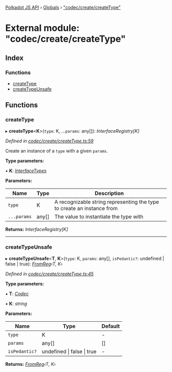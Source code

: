 [Polkadot JS API](../README.md) › [Globals](../globals.md) › ["codec/create/createType"](_codec_create_createtype_.md)

# External module: "codec/create/createType"

## Index

### Functions

* [createType](_codec_create_createtype_.md#createtype)
* [createTypeUnsafe](_codec_create_createtype_.md#createtypeunsafe)

## Functions

###  createType

▸ **createType**<**K**>(`type`: K, ...`params`: any[]): *InterfaceRegistry[K]*

*Defined in [codec/create/createType.ts:59](https://github.com/polkadot-js/api/blob/739625c/packages/types/src/codec/create/createType.ts#L59)*

Create an instance of a `type` with a given `params`.

**Type parameters:**

▪ **K**: *[InterfaceTypes](_types_.md#interfacetypes)*

**Parameters:**

Name | Type | Description |
------ | ------ | ------ |
`type` | K | A recognizable string representing the type to create an instance from |
`...params` | any[] | The value to instantiate the type with  |

**Returns:** *InterfaceRegistry[K]*

___

###  createTypeUnsafe

▸ **createTypeUnsafe**<**T**, **K**>(`type`: K, `params`: any[], `isPedantic?`: undefined | false | true): *[FromReg](_codec_create_types_.md#fromreg)‹T, K›*

*Defined in [codec/create/createType.ts:45](https://github.com/polkadot-js/api/blob/739625c/packages/types/src/codec/create/createType.ts#L45)*

**Type parameters:**

▪ **T**: *[Codec](../interfaces/_types_.codec.md)*

▪ **K**: *string*

**Parameters:**

Name | Type | Default |
------ | ------ | ------ |
`type` | K | - |
`params` | any[] |  [] |
`isPedantic?` | undefined &#124; false &#124; true | - |

**Returns:** *[FromReg](_codec_create_types_.md#fromreg)‹T, K›*
